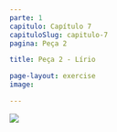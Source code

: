 ```yaml
---
parte: 1
capitulo: Capítulo 7
capituloSlug: capitulo-7
pagina: Peça 2

title: Peça 2 - Lírio

page-layout: exercise
image:

---
```


<img src="{{site.baseurl}}/assets/graphics/content/7_1_2.png"/>